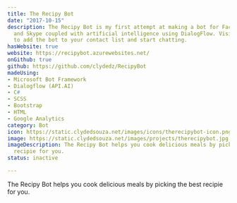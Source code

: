 ```yaml
---
title: The Recipy Bot
date: "2017-10-15"
description: The Recipy Bot is my first attempt at making a bot for Facebook Messenger
  and Skype coupled with artificial intelligence using DialogFlow. Visit the website
  to add the bot to your contact list and start chatting.
hasWebsite: true
website: https://recipybot.azurewebsites.net/
onGithub: true
github: https://github.com/clydedz/RecipyBot
madeUsing:
- Microsoft Bot Framework
- Dialogflow (API.AI)
- C#
- SCSS
- Bootstrap
- HTML
- Google Analytics
category: Bot
icon: https://static.clydedsouza.net/images/icons/therecipybot-icon.png
image: https://static.clydedsouza.net/images/projects/therecipybot.jpg
imageDescription: The Recipy Bot helps you cook delicious meals by picking the best
  recipie for you.
status: inactive

---
```


The Recipy Bot helps you cook delicious meals by picking the best recipie for you.

